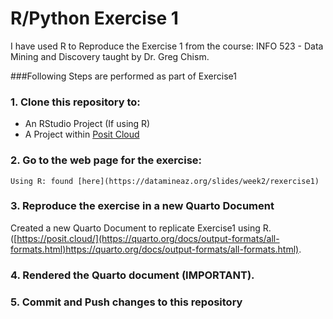 # R/Python Exercise 1

I have used R to Reproduce the Exercise 1 from the course: INFO 523 - Data Mining and Discovery taught by Dr. Greg Chism.

###Following Steps are performed as part of Exercise1

### 1. Clone this repository to:
   - An RStudio Project (If using R)
   - A Project within [Posit Cloud](https://posit.cloud/)
   
### 2. Go to the web page for the exercise:
    Using R: found [here](https://datamineaz.org/slides/week2/rexercise1)
   
### 3. Reproduce the exercise in a new Quarto Document
Created a new Quarto Document to replicate Exercise1 using R.
([https://posit.cloud/](https://quarto.org/docs/output-formats/all-formats.html)https://quarto.org/docs/output-formats/all-formats.html).
    
### 4. Rendered the Quarto document (IMPORTANT).
   
### 5. Commit and Push changes to this repository


